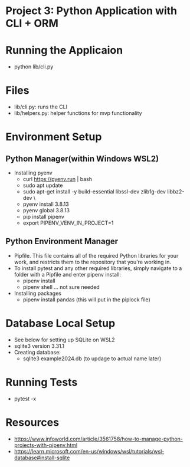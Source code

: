 # Project 3: Python Application with CLI + ORM

# Running the Applicaion
- python lib/cli.py

# Files
- lib/cli.py: runs the CLI
- lib/helpers.py: helper functions for mvp functionality

# Environment Setup
## Python Manager(within Windows WSL2)
- Installing pyenv
    - curl https://pyenv.run | bash
    - sudo apt update
    - sudo apt-get install -y build-essential libssl-dev zlib1g-dev libbz2-dev \
    - pyenv install 3.8.13
    - pyenv global 3.8.13
    - pip install pipenv
    - export PIPENV_VENV_IN_PROJECT=1

## Python Environment Manager
- Pipfile. This file contains all of the required Python libraries for your work, and restricts them to the repository that you're working in.
- To install pytest and any other required libraries, simply navigate to a folder with a Pipfile and enter pipenv install:
    - pipenv install
    - pipenv shell ... not sure needed
- Installing packages
    - pipenv install pandas (this will put in the piplock file)

# Database Local Setup
- See below for setting up SQLite on WSL2
- sqlite3 version 3.31.1
- Creating database:
    - sqlite3 example2024.db (to updage to actual name later)

# Running Tests
- pytest -x 

# Resources
- https://www.infoworld.com/article/3561758/how-to-manage-python-projects-with-pipenv.html
- https://learn.microsoft.com/en-us/windows/wsl/tutorials/wsl-database#install-sqlite